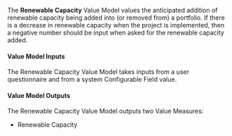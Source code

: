 
The **Renewable Capacity** Value Model values the anticipated addition of renewable capacity being added into (or removed from) a portfolio. If there is a decrease in renewable capacity when the project is implemented, then a negative number should be input when asked for the renewable capacity added.

#### Value Model Inputs

The Renewable Capacity Value Model takes inputs from a user questionnaire and from a system Configurable Field value.

#### Value Model Outputs

The Renewable Capacity Value Model outputs two Value Measures:
- Renewable Capacity
